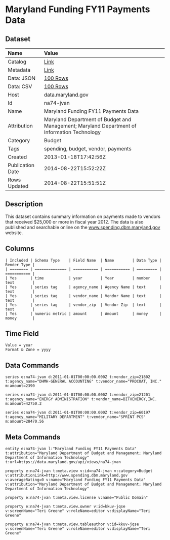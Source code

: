 # Maryland Funding FY11 Payments Data

## Dataset

| Name | Value |
| :--- | :---- |
| Catalog | [Link](https://catalog.data.gov/dataset/maryland-funding-fy11-payments-data-6fda1) |
| Metadata | [Link](https://data.maryland.gov/api/views/na74-jvan) |
| Data: JSON | [100 Rows](https://data.maryland.gov/api/views/na74-jvan/rows.json?max_rows=100) |
| Data: CSV | [100 Rows](https://data.maryland.gov/api/views/na74-jvan/rows.csv?max_rows=100) |
| Host | data.maryland.gov |
| Id | na74-jvan |
| Name | Maryland Funding FY11 Payments Data |
| Attribution | Maryland Department of Budget and Management; Maryland Department of Information Technology |
| Category | Budget |
| Tags | spending, budget, vendor, payments |
| Created | 2013-01-18T17:42:56Z |
| Publication Date | 2014-08-22T15:52:22Z |
| Rows Updated | 2014-08-22T15:51:51Z |

## Description

This dataset contains summary information on payments made to vendors that received $25,000 or more in fiscal year 2012.  The data is also published and searchable online on the www.spending.dbm.maryland.gov website.

## Columns

```ls
| Included | Schema Type    | Field Name  | Name        | Data Type | Render Type |
| ======== | ============== | =========== | =========== | ========= | =========== |
| Yes      | time           | year        | Year        | number    | text        |
| Yes      | series tag     | agency_name | Agency Name | text      | text        |
| Yes      | series tag     | vendor_name | Vendor Name | text      | text        |
| Yes      | series tag     | vendor_zip  | Vendor Zip  | text      | text        |
| Yes      | numeric metric | amount      | Amount      | money     | money       |
```

## Time Field

```ls
Value = year
Format & Zone = yyyy
```

## Data Commands

```ls
series e:na74-jvan d:2011-01-01T00:00:00.000Z t:vendor_zip=21802 t:agency_name="DHMH-GENERAL ACCOUNTING" t:vendor_name="PROCOAT, INC." m:amount=2390

series e:na74-jvan d:2011-01-01T00:00:00.000Z t:vendor_zip=21201 t:agency_name="ENERGY ADMINISTRATION" t:vendor_name=BITHENERGY,INC. m:amount=42750.2

series e:na74-jvan d:2011-01-01T00:00:00.000Z t:vendor_zip=60197 t:agency_name="MILITARY DEPARTMENT" t:vendor_name="SPRINT PCS" m:amount=28470.56
```

## Meta Commands

```ls
entity e:na74-jvan l:"Maryland Funding FY11 Payments Data" t:attribution="Maryland Department of Budget and Management; Maryland Department of Information Technology" t:url=https://data.maryland.gov/api/views/na74-jvan

property e:na74-jvan t:meta.view v:id=na74-jvan v:category=Budget v:attributionLink=http://www.spending.dbm.maryland.gov v:averageRating=0 v:name="Maryland Funding FY11 Payments Data" v:attribution="Maryland Department of Budget and Management; Maryland Department of Information Technology"

property e:na74-jvan t:meta.view.license v:name="Public Domain"

property e:na74-jvan t:meta.view.owner v:id=kkuv-jqse v:screenName="Teri Greene" v:roleName=editor v:displayName="Teri Greene"

property e:na74-jvan t:meta.view.tableauthor v:id=kkuv-jqse v:screenName="Teri Greene" v:roleName=editor v:displayName="Teri Greene"
```